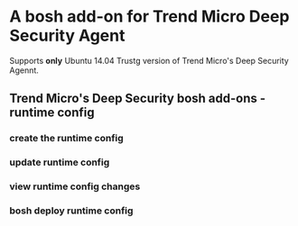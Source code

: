 # A bosh add-on for Trend Micro Deep Security Agent

Supports **only** Ubuntu 14.04 Trustg version of Trend Micro's Deep Security Agennt.

## Trend Micro's Deep Security bosh add-ons - runtime config
### create the runtime config
### update runtime config
### view runtime config changes
### bosh deploy runtime config
